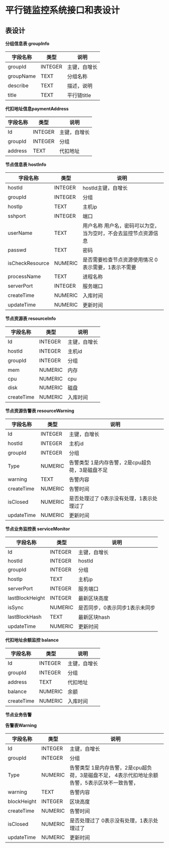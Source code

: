 # 平行链监控系统接口和表设计

## 表设计

  **分组信息表 groupInfo**

   字段名称|类型|说明
   -----|------|-------
   groupId|INTEGER| 主键，自增长
   groupName|TEXT|分组名称
   describe|TEXT|描述，说明
   title|TEXT|平行链title


  **代扣地址信息paymentAddress**

   字段名称|类型|说明
   -----|------|-----
   Id|INTEGER| 主键，自增长
  groupId|INTEGER|分组  
  address|TEXT|代扣地址

  **节点信息表 hostInfo**
  
  字段名称|类型|说明
   -----|------|-------
   hostId |INTEGER| hostId主键，自增长
   groupId|INTEGER|分组
   hostIp|TEXT|主机ip
   sshport|INTEGER|端口
   userName|TEXT|用户名称 用户名，密码可以为空，当为空时，不会去监控节点资源信息
   passwd|TEXT|密码
   isCheckResource|NUMERIC|是否需要检查节点资源使用情况 0表示需要，1表示不需要
   processName|TEXT|进程名称
   serverPort|INTEGER|服务端口
   createTime|NUMERIC|入库时间
   updateTime|NUMERIC|更新时间

  
   
   **节点资源表 resourceInfo**
   
   字段名称|类型|说明
   -----|------|-------
   Id |INTEGER| 主键，自增长
   hostId |INTEGER| 主机id
   groupId|INTEGER|分组
   mem|NUMERIC|内存
   cpu|NUMERIC|cpu
   disk|NUMERIC|磁盘
   createTime|NUMERIC|入库时间
   
   **节点资源告警表 resourceWarning**
   
   字段名称|类型|说明
   -----|------|-------
   Id |INTEGER| 主键，自增长
   hostId |INTEGER| 主机id
   groupId|INTEGER|分组
   Type|NUMERIC|告警类型 1是内存告警，2是cpu超负荷，3是磁盘不足
   warning|TEXT|告警内容
   createTime|NUMERIC|告警时间
   isClosed|NUMERIC|是否处理过了 0表示没有处理，1表示处理过了
   updateTime|NUMERIC|更新时间
  
  
  
  **节点业务监控表 serviceMonitor**

   字段名称|类型|说明
   -----|------|-------
   Id  | INTEGER|主键，自增长
   hostId |INTEGER| hostId
   groupId|INTEGER|分组
   hostIp|TEXT|主机ip
   serverPort|INTEGER|服务端口
   lastBlockHeight|INTEGER|最新区块高度
   isSync|NUMERIC|是否同步，0表示同步1表示未同步
   lastBlockHash|TEXT|最新区块hash
   updateTime|NUMERIC|更新时间
   
   **代扣地址余额监控 balance**

   字段名称|类型|说明
   -----|------|-----
   Id|INTEGER| 主键，自增长
  groupId|INTEGER|分组  
  address|TEXT|代扣地址
  balance|NUMERIC|余额
  createTime|NUMERIC|入库时间
  
  **节点业务告警**
  
   
   **告警表Warning**
   
   字段名称|类型|说明
   -----|------|-------
   Id |INTEGER| 主键，自增长
   groupId|INTEGER|分组
   Type|NUMERIC|告警类型 1是内存告警，2是cpu超负荷，3是磁盘不足， 4表示代扣地址余额告警，5表示区块不一致告警，
   warning|TEXT|告警内容
   blockHeight|INTEGER|区块高度
   createTime|NUMERIC|告警时间
   isClosed|NUMERIC|是否处理过了 0表示没有处理，1表示处理过了
   updateTime|NUMERIC|更新时间
